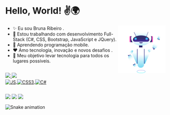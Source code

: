 # Hello, World! ✌🌍

<img align="right" width="150" src="https://github.com/devBruna/devBruna/blob/main/imagem.png.webp"/>

  - ✨ Eu sou Bruna Ribeiro .
  - 🔭 Estou trabalhando com desenvolvimento Full-Stack (C#, CSS, Bootstrap, JavaScript e JQuery).
  - 🌱 Aprendendo programação mobile.
  - ♥ Amo tecnologia, inovação e novos desafios .
  - 🎯 Meu objetivo levar tecnologia para todos os lugares possíveis.


  ##

<div>
  <a href="https://github.com/devBruna">
  <img height="170em" src="https://github-readme-stats.vercel.app/api?username=devBruna&show_icons=true&theme=cobalt&include_all_commits=true&count_private=true"/>
  <img height="170em" src="https://github-readme-stats.vercel.app/api?username=devBruna&show_icons=true&theme=transparent"/>
</div>
 
<div>
   <img align="center" alt="JS" height="40" width="50" src="https://cdn.jsdelivr.net/gh/devicons/devicon/icons/javascript/javascript-original.svg" />
   <img align="center" alt="CSS3" height="40" width="50" src="https://cdn.jsdelivr.net/gh/devicons/devicon/icons/css3/css3-original-wordmark.svg" />
   <img align="center" alt="C#" height="40" width="50" src="https://cdn.worldvectorlogo.com/logos/c--4.svg" />


 ##
 
<div> 
 <a href="https://www.linkedin.com/in/bruna-jribeiro/" target="_blank"><img src="https://img.shields.io/badge/-LinkedIn-%230077B5?style=for-the-badge&logo=linkedin&logoColor=white" target="_blank"></a>
 <a href="https://instagram.com/brunajrc" target="_blank"><img src="https://img.shields.io/badge/-Instagram-%23E4405F?style=for-the-badge&logo=instagram&logoColor=white"      target="_blank"></a>
 <a href = "mailto:ti.brunaribeiro@gmail.com"><img src="https://img.shields.io/badge/-Gmail-red?style=for-the-badge&logo=gmail&logoColor=white" target="_blank"></a> 
  
 ![Snake animation](https://github.com/devBruna/devBruna/blob/output/github-contribution-grid-snake.svg)
  
</div>
 

